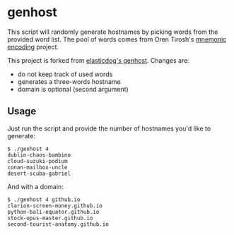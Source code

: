 genhost
=======

This script will randomly generate hostnames by picking words from the
provided word list. The pool of words comes from Oren Tirosh's
[mnemonic encoding](http://web.archive.org/web/20090918202746/http://tothink.com/mnemonic/wordlist.html)
project.

This project is forked from [elasticdog's genhost](https://github.com/elasticdog/genhost). Changes are:

* do not keep track of used words
* generates a three-words hostname
* domain is optional (second argument)

Usage
-----

Just run the script and provide the number of hostnames you'd like to
generate:

    $ ./genhost 4
    dublin-chaos-bambino
    cloud-suzuki-podium
    conan-mailbox-uncle
    desert-scuba-gabriel

And with a domain:

    $ ./genhost 4 github.io
    clarion-screen-money.github.io
    python-bali-equator.github.io
    stock-opus-master.github.io
    second-tourist-anatomy.github.io

